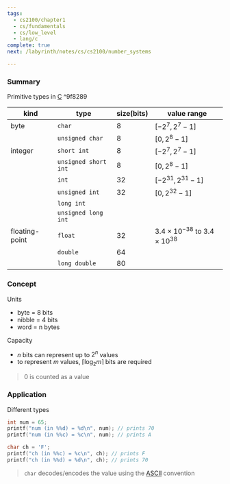 ```yaml
---
tags:
  - cs2100/chapter1
  - cs/fundamentals
  - cs/low_level
  - lang/c
complete: true
next: /labyrinth/notes/cs/cs2100/number_systems

---
```

### Summary
Primitive types in [C](/labyrinth/notes/cs/cs2100/C) ^9f8289

| kind           | type                 | size(bits) | value range                                 |
| -------------- | -------------------- | ---------- | ------------------------------------------- |
| byte           | `char`               | 8          | $[-2^7, 2^7-1]$                             |
|                | `unsigned char`      | 8          | $[0, 2^8-1]$                                |
| integer        | `short int`          | 8          | $[-2^{7}, 2^{7}-1]$                         |
|                | `unsigned short int` | 8          | $[0, 2^8-1]$                                |
|                | `int`                | 32         | $[-2^{31}, 2^{31}-1]$                       |
|                | `unsigned int`       | 32         | $[0, 2^{32}-1]$                             |
|                | `long int`           |            |                                             |
|                | `unsigned long int`  |            |                                             |
| floating-point | `float`              | 32         | $3.4\times 10^{-38}$ to $3.4\times 10^{38}$ |
|                | `double`             | 64         |                                             |
|                | `long double`        | 80         |                                             |
### Concept
Units
- byte = 8 bits
- nibble = 4 bits
- word = n bytes

Capacity
- $n$ bits can represent up to $2^n$ values
- to represent $m$ values, $\lceil \log_{2}m \rceil$ bits are required
> 0 is counted as a value
### Application
Different types
```c
int num = 65;
printf("num (in %%d) = %d\n", num); // prints 70
printf("num (in %%c) = %c\n", num); // prints A

char ch = 'F';
printf("ch (in %%c) = %c\n", ch); // prints F
printf("ch (in %%d) = %d\n", ch); // prints 70
```
> `char` decodes/encodes the value using the [ASCII](/labyrinth/notes/cs/cs2100/ASCII) convention